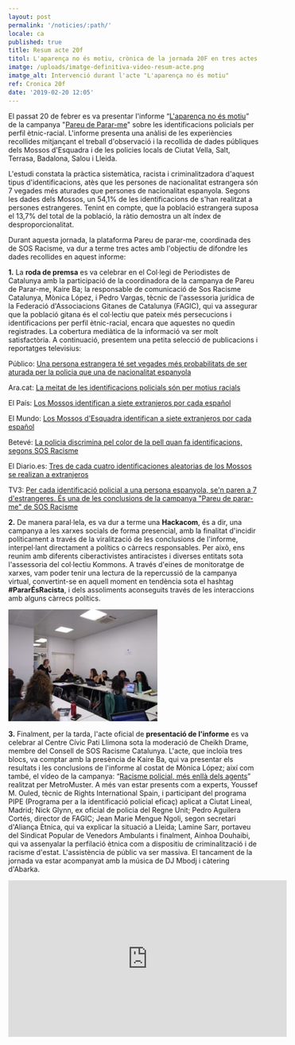 ```yaml
---
layout: post
permalink: '/noticies/:path/'
locale: ca
published: true
title: Resum acte 20f
titol: L'aparença no és motiu, crònica de la jornada 20F en tres actes
imatge: /uploads/imatge-definitiva-video-resum-acte.png
imatge_alt: Intervenció durant l'acte "L'aparença no és motiu"
ref: Cronica 20f
date: '2019-02-20 12:05'
---
```

El passat 20 de febrer es va presentar l'informe “[L'aparença no és motiu](https://www.pareudepararme.org/uploads/informe2018-ca.pdf)” de la campanya "[Pareu de Parar-me](http://www.pareudepararme.org/)" sobre les identificacions policials per perfil ètnic-racial. L'informe presenta una anàlisi de les experiències recollides mitjançant el treball d'observació i la recollida de dades públiques dels Mossos d'Esquadra i de les policies locals de Ciutat Vella, Salt, Terrasa, Badalona, Salou i Lleida.

L'estudi constata la pràctica sistemàtica, racista i criminalitzadora d'aquest tipus d'identificacions, atès que les persones de nacionalitat estrangera són 7 vegades més aturades que persones de nacionalitat espanyola. Segons les dades dels Mossos, un 54,1% de les identificacions de s'han realitzat a persones estrangeres. Tenint en compte, que la població estrangera suposa el 13,7% del total de la població, la ràtio demostra un alt índex de desproporcionalitat.

Durant aquesta jornada, la plataforma Pareu de parar-me, coordinada des de SOS Racisme, va dur a terme tres actes amb l'objectiu de difondre les dades recollides en aquest informe:

**1.** La **roda de premsa** es va celebrar en el Col·legi de Periodistes de Catalunya amb la participació de la coordinadora de la campanya de Pareu de Parar-me, Kaire Ba; la responsable de comunicació de Sos Racisme Catalunya, Mònica López, i Pedro Vargas, tècnic de l'assessoria jurídica de la Federació d'Associacions Gitanes de Catalunya (FAGIC), qui va assegurar que la població gitana és el col·lectiu que pateix més persecucions i identificacions per perfil ètnic-racial, encara que aquestes no quedin registrades. La cobertura mediàtica de la informació va ser molt satisfactòria. A continuació, presentem una petita selecció de publicacions i reportatges televisius:

Público: [Una persona estrangera té set vegades més probabilitats de ser aturada per la policia que una de nacionalitat espanyola](https://www.publico.es/public/racisme-institucional-persona-estrangera-set-vegades-mes-probabilitats-aturada-per-policia-nacionalitat-espanyola.html)

Ara.cat: [La meitat de les identificacions policials són per motius racials](https://www.ara.cat/societat/meitat-identificacions-policials-motius-racials_0_2183781819.html)

El País: [Los Mossos identifican a siete extranjeros por cada español](https://elpais.com/ccaa/2019/02/20/catalunya/1550663670_155055.html)

El Mundo: [Los Mossos d'Esquadra identifican a siete extranjeros por cada español](https://www.elmundo.es/cataluna/2019/02/20/5c6d45a721efa0da7a8b4609.html)

Betevé: [La policia discrimina pel color de la pell quan fa identificacions, segons SOS Racisme](https://beteve.cat/societat/sos-racisme-identificacions-policia/)

El Diario.es: [Tres de cada cuatro identificaciones aleatorias de los Mossos se realizan a extranjeros](https://www.eldiario.es/catalunya/identificaciones-Mossos-dEsquadra-poblacion-extranjera_0_870013107.html)

TV3: [Per cada identificació policial a una persona espanyola, se'n paren a 7 d'estrangeres. És una de les conclusions de la campanya "Pareu de parar-me" de SOS Racisme](<Per cada identificació policial a una persona espanyola, se'n paren a 7 d'estrangeres. És una de les conclusions de la campanya "Pareu de parar-me" de SOS Racisme>)

**2.** De manera paral·lela, es va dur a terme una **Hackacom**, és a dir, una campanya a les xarxes socials de forma presencial, amb la finalitat d'incidir políticament a través de la viralització de les conclusions de l'informe, interpel·lant directament a polítics o càrrecs responsables. Per això, ens reunim amb diferents ciberactivistes antiracistes i diverses entitats sota l'assessoria del col·lectiu Kommons. A través d'eines de monitoratge de xarxes, vam poder tenir una lectura de la repercussió de la campanya virtual, convertint-se en aquell moment en tendència sota el hashtag **\#PararÉsRacista**, i dels assoliments aconseguits través de les interaccions amb alguns càrrecs polítics.

![](/uploads/hackacom.jpg)

**3.** Finalment, per la tarda, l'acte oficial de **presentació de l'informe** es va celebrar al Centre Cívic Pati Llimona sota la moderació de Cheikh Drame, membre del Consell de SOS Racisme Catalunya. L'acte, que incloïa tres blocs, va comptar amb la presència de Kaire Ba, qui va presentar els resultats i les conclusions de l'informe al costat de Mònica López; així com també, el vídeo de la campanya: “[Racisme policial, més enllà dels agents](https://www.youtube.com/watch?v=faq4zbQdO2E&list=PL6sTQdZ8s9kephXO1i4esLBKL0N5kQefR&index=17&t=8s)” realitzat per MetroMuster. A més van estar presents com a experts, Youssef M. Ouled, tècnic de Rights International Spain, i participant del programa PIPE (Programa per a la identificació policial eficaç) aplicat a Ciutat Lineal, Madrid; Nick Glynn, ex oficial de policia del Regne Unit; Pedro Aguilera Cortés, director de FAGIC; Jean Marie Mengue Ngoli, segon secretari d'Aliança Ètnica, qui va explicar la situació a Lleida; Lamine Sarr, portaveu del Sindicat Popular de Venedors Ambulants i finalment, Ainhoa Douhaibi, qui va assenyalar la perfilació ètnica com a dispositiu de criminalització i de racisme d'estat. L'assistència de públic va ser massiva. El tancament de la jornada va estar acompanyat amb la música de DJ Mbodj i càtering d'Abarka.

<iframe src="https://www.youtube.com/embed/mq3muFG5Qck" width="560" height="315" frameborder="0" allowfullscreen="allowfullscreen"></iframe>
